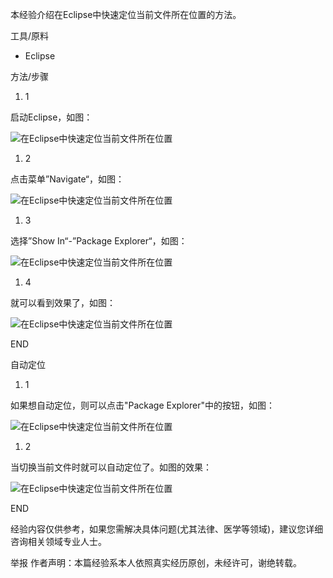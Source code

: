 本经验介绍在Eclipse中快速定位当前文件所在位置的方法。

工具/原料

- Eclipse

方法/步骤

1. 1

启动Eclipse，如图：

![在Eclipse中快速定位当前文件所在位置](D:/download/youdaonote-pull-master/data/Technology/开发工具/images/78A6A5B993C04553B267C3B699ABFD0F03087bf40ad162d98b01ffd315dfa9ec8b13cd16.jpg.png)

1. 2

点击菜单”Navigate“，如图：

![在Eclipse中快速定位当前文件所在位置](D:/download/youdaonote-pull-master/data/Technology/开发工具/images/5BBE1B5CB11E45709FC0B82A26D7AF2663d0f703918fa0ec89c1fbc2229759ee3c6ddbff.jpg.png)

1. 3

选择”Show In“-”Package Explorer“，如图：

![在Eclipse中快速定位当前文件所在位置](D:/download/youdaonote-pull-master/data/Technology/开发工具/images/52688E52E3924E1EAA26FF3A1D0F1C1A3b292df5e0fe992556a7f79f30a85edf8cb17152.jpg.png)

1. 4

就可以看到效果了，如图：

![在Eclipse中快速定位当前文件所在位置](D:/download/youdaonote-pull-master/data/Technology/开发工具/images/8BC4838809464D218E3F9D97DA621F79562c11dfa9ec8a131976ce2ff303918fa1ecc095.jpg.png)

END

自动定位

1. 1

如果想自动定位，则可以点击"Package Explorer"中的按钮，如图：

![在Eclipse中快速定位当前文件所在位置](D:/download/youdaonote-pull-master/data/Technology/开发工具/images/EDC2B22E315C4F7488FD1518F97A2CD291529822720e0cf35843d6340e46f21fbf09aa4d.jpg.png)

1. 2

当切换当前文件时就可以自动定位了。如图的效果：

![在Eclipse中快速定位当前文件所在位置](D:/download/youdaonote-pull-master/data/Technology/开发工具/images/DB11EC84305A4FE0BEA1B6D61496512Ce61190ef76c6a7ef147233e9f9faaf51f2de66ad.jpg.png)

END

经验内容仅供参考，如果您需解决具体问题(尤其法律、医学等领域)，建议您详细咨询相关领域专业人士。

举报 作者声明：本篇经验系本人依照真实经历原创，未经许可，谢绝转载。